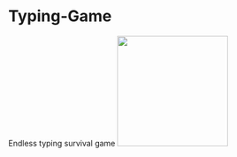 # Typing-Game
Endless typing survival game
<img src="/Testing\Assets\Leaderboard.gifraw=true" width="200px">

